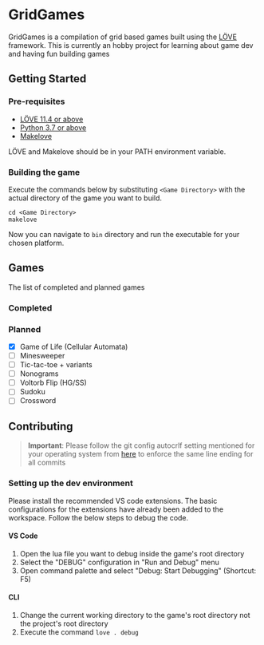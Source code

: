 # GridGames

GridGames is a compilation of grid based games built using the [LÖVE](https://love2d.org) framework. This is currently an hobby project for learning about game dev and having fun building games

## Getting Started

### Pre-requisites

- [LÖVE 11.4 or above](https://love2d.org)
- [Python 3.7 or above](https://www.python.org/downloads/)
- [Makelove](https://github.com/pfirsich/makelove)

LÖVE and Makelove should be in your PATH environment variable.

### Building the game

Execute the commands below by substituting `<Game Directory>` with the actual directory of the game you want to build.

```shell
cd <Game Directory>
makelove
```

Now you can navigate to `bin` directory and run the executable for your chosen platform.

## Games

The list of completed and planned games

### Completed

### Planned

- [x] Game of Life (Cellular Automata)
- [ ] Minesweeper
- [ ] Tic-tac-toe + variants
- [ ] Nonograms
- [ ] Voltorb Flip (HG/SS)
- [ ] Sudoku
- [ ] Crossword

## Contributing

> **Important**: Please follow the git config autocrlf setting mentioned for your operating system from [here](https://docs.github.com/en/get-started/getting-started-with-git/configuring-git-to-handle-line-endings?platform=windows#global-settings-for-line-endings) to enforce the same line ending for all commits

### Setting up the dev environment

Please install the recommended VS code extensions. The basic configurations for the extensions have already been added to the workspace. Follow the below steps to debug the code.

#### VS Code

1. Open the lua file you want to debug inside the game's root directory
2. Select the "DEBUG" configuration in "Run and Debug" menu
3. Open command palette and select "Debug: Start Debugging" (Shortcut: F5)

#### CLI

1. Change the current working directory to the game's root directory not the project's root directory
2. Execute the command `love . debug`
